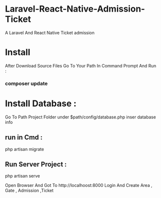 # Laravel-React-Native-Admission-Ticket
A Laravel And React Native Ticket admission

# Install 
After Download Source Files Go To Your  Path In Command Prompt  And Run : 
### composer update

# Install Database : 
Go To Path Project Folder under $path/config/database.php inser database info 
## run in Cmd : 
php artisan migrate

## Run Server Project : 
php artisan serve

Open Browser And Got To http://localhoost:8000
Login And Create Area , Gate , Admission ,Ticket

